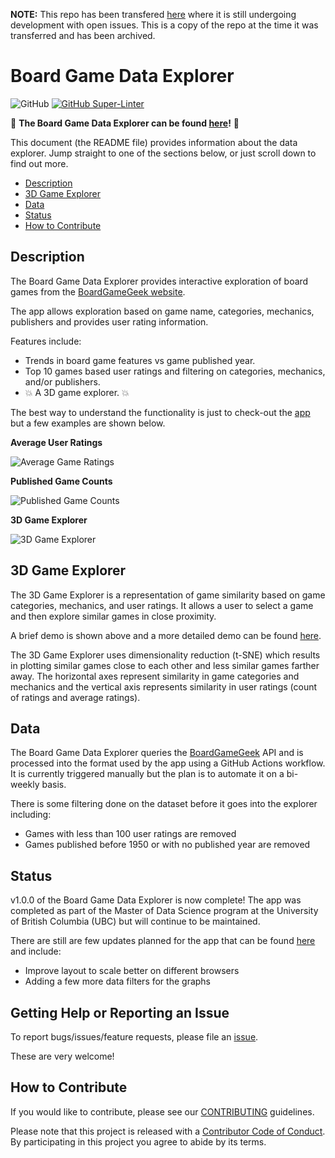 **NOTE:** This repo has been transfered [here](https://github.com/WraySmith/boardgame-explorer) where it is still undergoing development with open issues. This is a copy of the repo at the time it was transferred and has been archived.

# Board Game Data Explorer

![GitHub](https://img.shields.io/github/license/ubco-mds-2020-labs/dashboard-project-group14) [![GitHub Super-Linter](https://github.com/ubco-mds-2020-labs/dashboard-project-group14/actions/workflows/linter.yml/badge.svg)](https://github.com/marketplace/actions/super-linter)


:game_die: **The Board Game Data Explorer can be found [here](https://boardgame-explorer.herokuapp.com/)!** :game_die:

This document (the README file) provides information about the data explorer. Jump straight to one of the sections below, or just scroll down to find out more.

* [Description](#description)
* [3D Game Explorer](#3d-game-explorer)
* [Data](#data)
* [Status](#status)
* [How to Contribute](#how-to-contribute)

## Description

The Board Game Data Explorer provides interactive exploration of board games from the [BoardGameGeek website](https://boardgamegeek.com/). 

The app allows exploration based on game name, categories, mechanics, publishers and provides user rating information.

Features include:

- Trends in board game features vs game published year.
- Top 10 games based user ratings and filtering on categories, mechanics, and/or publishers.
- :boom: A 3D game explorer. :boom:

The best way to understand the functionality is just to check-out the [app](https://boardgame-explorer.herokuapp.com/) but a few examples are shown below.

**Average User Ratings**

![Average Game Ratings](./images/README_fig1.png)

**Published Game Counts**

![Published Game Counts](./images/README_fig2.png)

**3D Game Explorer**

![3D Game Explorer](./images/README_vid.gif)

## 3D Game Explorer

The 3D Game Explorer is a representation of game similarity based on game categories, mechanics, and user ratings. It allows a user to select a game and then explore similar games in close proximity.

A brief demo is shown above and a more detailed demo can be found [here](https://github.com/ubco-mds-2020-labs/dashboard-project-group14/blob/main/docs/demo/).

The 3D Game Explorer uses dimensionality reduction (t-SNE) which results in plotting similar games close to each other and less similar games farther away. The horizontal axes represent similarity in game categories and mechanics and the vertical axis represents similarity in user ratings (count of ratings and average ratings).

## Data

The Board Game Data Explorer queries the [BoardGameGeek](https://boardgamegeek.com/) API and is processed into the format used by the app using a GitHub Actions workflow. It is currently triggered manually but the plan is to automate it on a bi-weekly basis.

There is some filtering done on the dataset before it goes into the explorer including:

- Games with less than 100 user ratings are removed
- Games published before 1950 or with no published year are removed

## Status

v1.0.0 of the Board Game Data Explorer is now complete! The app was completed as part of the Master of Data Science program at the University of British Columbia (UBC) but will continue to be maintained.

There are still are few updates planned for the app that can be found [here](https://github.com/ubco-mds-2020-labs/dashboard-project-group14/issues/69) and include:

- Improve layout to scale better on different browsers
- Adding a few more data filters for the graphs

## Getting Help or Reporting an Issue

To report bugs/issues/feature requests, please file an
[issue](https://github.com/ubco-mds-2020-labs/dashboard-project-group14/issues).

These are very welcome!

## How to Contribute

If you would like to contribute, please see our
[CONTRIBUTING](https://github.com/ubco-mds-2020-labs/dashboard-project-group14/blob/main/CONTRIBUTING.md)
guidelines.

Please note that this project is released with a [Contributor Code of
Conduct](https://github.com/ubco-mds-2020-labs/dashboard-project-group14/blob/main/CODE_OF_CONDUCT.md).
By participating in this project you agree to abide by its terms.
